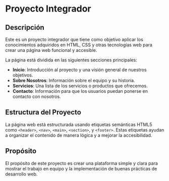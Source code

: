 # Proyecto Integrador

## Descripción

Este es un proyecto integrador que tiene como objetivo aplicar los conocimientos adquiridos en HTML, CSS y otras tecnologías web para crear una página web funcional y accesible.

La página está dividida en las siguientes secciones principales:

- **Inicio**: Introducción al proyecto y una visión general de nuestros objetivos.
- **Sobre Nosotros**: Información sobre el equipo y su historia.
- **Servicios**: Una lista de los servicios o productos que ofrecemos.
- **Contacto**: Información para que los usuarios puedan ponerse en contacto con nosotros.

## Estructura del Proyecto

La página web está estructurada usando etiquetas semánticas HTML5 como `<header>`, `<nav>`, `<main>`, `<section>`, y `<footer>`. Estas etiquetas ayudan a organizar el contenido de manera lógica y a mejorar la accesibilidad.

## Propósito

El propósito de este proyecto es crear una plataforma simple y clara para mostrar el trabajo en equipo y la implementación de buenas prácticas de desarrollo web.

